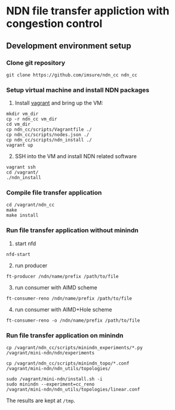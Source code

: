 # NDN file transfer appliction with congestion control

## Development environment setup

### Clone git repository

```
git clone https://github.com/imsure/ndn_cc ndn_cc
```

### Setup virtual machine and install NDN packages

1. Install [vagrant](https://www.vagrantup.com/) and bring up the
VM:

```
mkdir vm_dir
cp -r ndn_cc vm_dir
cd vm_dir
cp ndn_cc/scripts/Vagrantfile ./
cp ndn_cc/scripts/nodes.json ./
cp ndn_cc/scripts/ndn_install ./
vagrant up
```

2. SSH into the VM and install NDN related software

```
vagrant ssh
cd /vagrant/
./ndn_install
```

### Compile file transfer application

```
cd /vagrant/ndn_cc
make
make install
```

### Run file transfer application without minindn

1. start nfd
```
nfd-start
```

2. run producer
```
ft-producer /ndn/name/prefix /path/to/file
```

3. run consumer with AIMD scheme
```
ft-consumer-reno /ndn/name/prefix /path/to/file
```

4. run consumer with AIMD+Hole scheme
```
ft-consumer-reno -o /ndn/name/prefix /path/to/file
```

### Run file transfer application on minindn

```
cp /vagrant/ndn_cc/scripts/minindn_experiments/*.py
/vagrant/mini-ndn/ndn/experiments

cp /vagrant/ndn_cc/scripts/minindn_topo/*.conf
/vagrant/mini-ndn/ndn_utils/topologies/

sudo /vagrant/mini-ndn/install.sh -i
sudo minindn --experiment=cc_reno
/vagrant/mini-ndn/ndn_utils/topologies/linear.conf
```

The results are kept at ```/tmp```.

